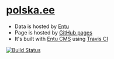 # [polska.ee](https://polska.ee)

- Data is hosted by [Entu](https://www.entu.ee)
- Page is hosted by [GitHub pages](https://pages.github.com)
- It's built with [Entu CMS](https://cms.entu.eu) using [Travis CI](https://travis-ci.org)

[![Build Status](https://travis-ci.org/argoroots/polska.svg?branch=master)](https://travis-ci.org/argoroots/polska)
